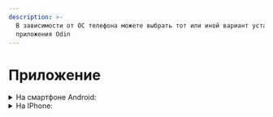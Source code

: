 ```yaml
---
description: >-
  В зависимости от ОС телефона можете выбрать тот или иной вариант установки
  приложения Odin
---
```


# Приложение

<details>

<summary>На смартфоне Android:</summary>

Опубликовано приложение Odin в [Google Play](https://play.google.com/store/apps/details?id=study.odin.www.twa).

![](<.gitbook/assets/image (104).png>)

</details>

<details>

<summary>На IPhone:</summary>



Odin **нет** в AppStore, но вы можете установить PWA - **приложение** для SPA на мобильной версии **через браузер**:

1. Зайдите в браузер Safari
2. Меню браузера нажмите на ![](<https://lh5.googleusercontent.com/-hL7UL4PFy3jAarjhrsbtiD-655-RXpZAVOWMTB17_Sq0iOg64Smrorc8ORGb8KSzuTg8FOGNV4nj8zHjGa5E5nhEtjoi4PNzJNVKzI8--od-mwqxCbcb6--j8pi3dmTjCrocVYZqqQ5TGbs5g" alt="" data-size="line">.

![](<.gitbook/assets/image (106).png>)

3. Выберите пункт “На экран Домой”.

![](<.gitbook/assets/image (107).png>)

4. Нажмите кнопку “Добавить”.

![](<.gitbook/assets/image (108).png>)

5. PWA - приложение для SPA установлено на экран вашего телефона.

![](<.gitbook/assets/image (109).png>)

</details>

